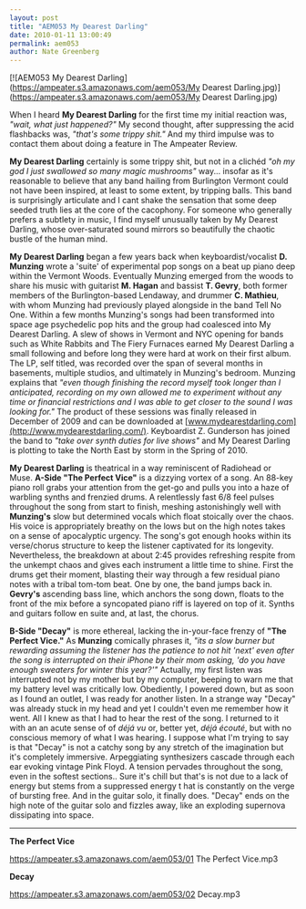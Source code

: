 ```yaml
---
layout: post
title: "AEM053 My Dearest Darling"
date: 2010-01-11 13:00:49
permalink: aem053
author: Nate Greenberg
---
```

[![AEM053 My Dearest Darling](https://ampeater.s3.amazonaws.com/aem053/My Dearest Darling.jpg)](https://ampeater.s3.amazonaws.com/aem053/My Dearest Darling.jpg)

When I heard **My Dearest Darling** for the first time my initial reaction was, _"wait, what just happened?"_ My second thought, after suppressing the acid flashbacks was, _"that's some trippy shit."_ And my third impulse was to contact them about doing a feature in The Ampeater Review.

**My Dearest Darling** certainly is some trippy shit, but not in a clichéd _"oh my god I just swallowed so many magic mushrooms"_ way... insofar as it's reasonable to believe that any band hailing from Burlington Vermont could not have been inspired, at least to some extent, by tripping balls. This band is surprisingly articulate and I cant shake the sensation that some deep seeded truth lies at the core of the cacophony. For someone who generally prefers a subtlety in music, I find myself unusually taken by My Dearest Darling, whose over-saturated sound mirrors so beautifully the chaotic bustle of the human mind.

<!-- more -->

**My Dearest Darling** began a few years back when keyboardist/vocalist **D. Munzing** wrote a 'suite' of experimental pop songs on a beat up piano deep within the Vermont Woods. Eventually Munzing emerged from the woods to share his music with guitarist **M. Hagan** and bassist **T. Gevry**, both former members of the Burlington-based Lendaway, and drummer **C. Mathieu**, with whom Munzing had previously played alongside in the band Tell No One. Within a few months Munzing's songs had been transformed into space age psychedelic pop hits and the group had coalesced into My Dearest Darling. A slew of shows in Vermont and NYC opening for bands such as White Rabbits and The Fiery Furnaces earned My Dearest Darling a small following and before long they were hard at work on their first album. The LP, self titled, was recorded over the span of several months in basements, multiple studios, and ultimately in Munzing's bedroom. Munzing explains that _"even though finishing the record myself took longer than I anticipated, recording on my own allowed me to experiment without any time or financial restrictions and I was able to get closer to the sound I was looking for."_ The product of these sessions was finally released in December of 2009 and can be downloaded at [www.mydearestdarling.com](http://www.mydearestdarling.com/). Keyboardist Z. Gunderson has joined the band to _"take over synth duties for live shows"_ and My Dearest Darling is plotting to take the North East by storm in the Spring of 2010.

**My Dearest Darling** is theatrical in a way reminiscent of Radiohead or Muse. **A-Side "The Perfect Vice"** is a dizzying vortex of a song. An 88-key piano roll grabs your attention from the get-go and pulls you into a haze of warbling synths and frenzied drums. A relentlessly fast 6/8 feel pulses throughout the song from start to finish, meshing astonishingly well with **Munzing's** slow but determined vocals which float stoically over the chaos. His voice is appropriately breathy on the lows but on the high notes takes on a sense of apocalyptic urgency. The song's got enough hooks within its verse/chorus structure to keep the listener captivated for its longevity. Nevertheless, the breakdown at about 2:45 provides refreshing respite from the unkempt chaos and gives each instrument a little time to shine. First the drums get their moment, blasting their way through a few residual piano notes with a tribal tom-tom beat. One by one, the band jumps back in. **Gevry's** ascending bass line, which anchors the song down, floats to the front of the mix before a syncopated piano riff is layered on top of it. Synths and guitars follow en suite and, at last, the chorus.

**B-Side "Decay"** is more ethereal, lacking the in-your-face frenzy of **"The Perfect Vice."** As **Munzing** comically phrases it, _"its a slow burner but rewarding assuming the listener has the patience to not hit 'next' even after the song is interrupted on their iPhone by their mom asking, 'do you have enough sweaters for winter this year?'"_ Actually, my first listen was interrupted not by my mother but by my computer, beeping to warn me that my battery level was critically low. Obediently, I powered down, but as soon as I found an outlet, I was ready for another listen. In a strange way "Decay" was already stuck in my head and yet I couldn't even me remember how it went. All I knew as that I had to hear the rest of the song. I returned to it with an an acute sense of of _déjá vu_ or, better yet, _déjá écouté_, but with no conscious memory of what I was hearing. I suppose what I'm trying to say is that "Decay" is not a catchy song by any stretch of the imagination but it's completely immersive. Arpeggiating synthesizers cascade through each ear evoking vintage Pink Floyd. A tension pervades throughout the song, even in the softest sections.. Sure it's chill but that's is not due to a lack of energy but stems from a suppressed energy t hat is constantly on the verge of bursting free. And in the guitar solo, it finally does. "Decay" ends on the high note of the guitar solo and fizzles away, like an exploding supernova dissipating into space.

---

**The Perfect Vice**

https://ampeater.s3.amazonaws.com/aem053/01 The Perfect Vice.mp3

**Decay**

https://ampeater.s3.amazonaws.com/aem053/02 Decay.mp3

